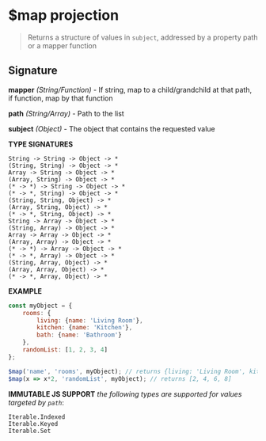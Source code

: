 # $map projection

>Returns a structure of values in `subject`, addressed by a property path or a mapper function

## Signature

**mapper** *(String/Function)* - If string, map to a child/grandchild at that path, if function, map by that function

**path** *(String/Array)* - Path to the list

**subject** *(Object)* - The object that contains the requested value

**TYPE SIGNATURES**
```
String -> String -> Object -> *
(String, String) -> Object -> *
Array -> String -> Object -> *
(Array, String) -> Object -> *
(* -> *) -> String -> Object -> *
(* -> *, String) -> Object -> *
(String, String, Object) -> *
(Array, String, Object) -> *
(* -> *, String, Object) -> *
String -> Array -> Object -> *
(String, Array) -> Object -> *
Array -> Array -> Object -> *
(Array, Array) -> Object -> *
(* -> *) -> Array -> Object -> *
(* -> *, Array) -> Object -> *
(String, Array, Object) -> *
(Array, Array, Object) -> *
(* -> *, Array, Object) -> *
```

**EXAMPLE**
```js
const myObject = {
	rooms: {
		living: {name: 'Living Room'},
        kitchen: {name: 'Kitchen'},
        bath: {name: 'Bathroom'}
	},
    randomList: [1, 2, 3, 4]
};

$map('name', 'rooms', myObject); // returns {living: 'Living Room', kitchen: 'Kitchen', bath: 'Bathroom'}
$map(x => x*2, 'randomList', myObject); // returns [2, 4, 6, 8]
```


**IMMUTABLE JS SUPPORT**
*the following types are supported for values targeted by `path`*:
```
Iterable.Indexed
Iterable.Keyed
Iterable.Set
```
